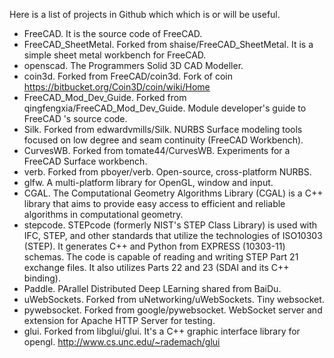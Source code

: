 Here is a list of projects in Github which which is or will be useful.

- FreeCAD. It is the source code of FreeCAD.
- FreeCAD_SheetMetal. Forked from shaise/FreeCAD_SheetMetal. It is a simple sheet metal workbench for FreeCAD.
- openscad. The Programmers Solid 3D CAD Modeller.
- coin3d. Forked from FreeCAD/coin3d. Fork of coin https://bitbucket.org/Coin3D/coin/wiki/Home
- FreeCAD_Mod_Dev_Guide. Forked from qingfengxia/FreeCAD_Mod_Dev_Guide. Module developer's guide to FreeCAD 's source code.
- Silk. Forked from edwardvmills/Silk. NURBS Surface modeling tools focused on low degree and seam continuity (FreeCAD Workbench).
- CurvesWB. Forked from tomate44/CurvesWB. Experiments for a FreeCAD Surface workbench.
- verb. Forked from pboyer/verb. Open-source, cross-platform NURBS.
- glfw. A multi-platform library for OpenGL, window and input.
- CGAL. The Computational Geometry Algorithms Library (CGAL) is a C++ library that aims to provide easy access to efficient and reliable algorithms in computational geometry.
- stepcode. STEPcode (formerly NIST's STEP Class Library) is used with IFC, STEP, and other standards that utilize the technologies of ISO10303 (STEP). It generates C++ and Python from EXPRESS (10303-11) schemas. The code is capable of reading and writing STEP Part 21 exchange files. It also utilizes Parts 22 and 23 (SDAI and its C++ binding).
- Paddle. PArallel Distributed Deep LEarning shared from BaiDu.
- uWebSockets. Forked from uNetworking/uWebSockets. Tiny websocket.
- pywebsocket. Forked from google/pywebsocket. WebSocket server and extension for Apache HTTP Server for testing.
- glui. Forked from libglui/glui. It's a C++ graphic interface library for opengl. http://www.cs.unc.edu/~rademach/glui

